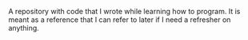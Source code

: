 A repository with code that I wrote while learning how to program. It is meant as a reference that I can refer to later if I need a refresher on anything.

